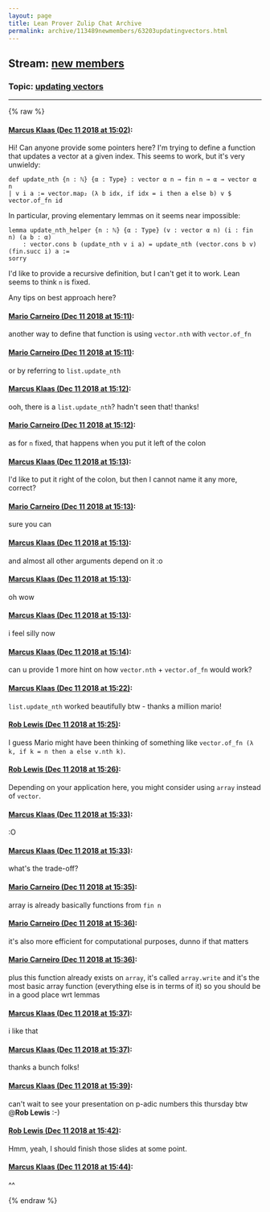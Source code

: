 ```yaml
---
layout: page
title: Lean Prover Zulip Chat Archive 
permalink: archive/113489newmembers/63203updatingvectors.html
---
```


## Stream: [new members](index.html)
### Topic: [updating vectors](63203updatingvectors.html)

---


{% raw %}
#### [ Marcus Klaas (Dec 11 2018 at 15:02)](https://leanprover.zulipchat.com/#narrow/stream/113489-new%20members/topic/updating%20vectors/near/151447262):
Hi! Can anyone provide some pointers here? I'm trying to define a function that updates a vector at a given index. This seems to work, but it's very unwieldy:
```lean
def update_nth {n : ℕ} {α : Type} : vector α n → fin n → α → vector α n
| v i a := vector.map₂ (λ b idx, if idx = i then a else b) v $ vector.of_fn id
```

In particular, proving elementary lemmas on it seems near impossible:
```lean
lemma update_nth_helper {n : ℕ} {α : Type} (v : vector α n) (i : fin n) (a b : α)
    : vector.cons b (update_nth v i a) = update_nth (vector.cons b v) (fin.succ i) a :=
sorry
```

I'd like to provide a recursive definition, but I can't get it to work. Lean seems to think `n` is fixed.

Any tips on best approach here?

#### [ Mario Carneiro (Dec 11 2018 at 15:11)](https://leanprover.zulipchat.com/#narrow/stream/113489-new%20members/topic/updating%20vectors/near/151447862):
another way to define that function is using `vector.nth` with `vector.of_fn`

#### [ Mario Carneiro (Dec 11 2018 at 15:11)](https://leanprover.zulipchat.com/#narrow/stream/113489-new%20members/topic/updating%20vectors/near/151447871):
or by referring to `list.update_nth`

#### [ Marcus Klaas (Dec 11 2018 at 15:12)](https://leanprover.zulipchat.com/#narrow/stream/113489-new%20members/topic/updating%20vectors/near/151447990):
ooh, there is a `list.update_nth`? hadn't seen that! thanks!

#### [ Mario Carneiro (Dec 11 2018 at 15:12)](https://leanprover.zulipchat.com/#narrow/stream/113489-new%20members/topic/updating%20vectors/near/151447994):
as for `n` fixed, that happens when you put it left of the colon

#### [ Marcus Klaas (Dec 11 2018 at 15:13)](https://leanprover.zulipchat.com/#narrow/stream/113489-new%20members/topic/updating%20vectors/near/151448014):
I'd like to put it right of the colon, but then I cannot name it any more, correct?

#### [ Mario Carneiro (Dec 11 2018 at 15:13)](https://leanprover.zulipchat.com/#narrow/stream/113489-new%20members/topic/updating%20vectors/near/151448021):
sure you can

#### [ Marcus Klaas (Dec 11 2018 at 15:13)](https://leanprover.zulipchat.com/#narrow/stream/113489-new%20members/topic/updating%20vectors/near/151448026):
and almost all other arguments depend on it :o

#### [ Marcus Klaas (Dec 11 2018 at 15:13)](https://leanprover.zulipchat.com/#narrow/stream/113489-new%20members/topic/updating%20vectors/near/151448036):
oh wow

#### [ Marcus Klaas (Dec 11 2018 at 15:13)](https://leanprover.zulipchat.com/#narrow/stream/113489-new%20members/topic/updating%20vectors/near/151448050):
i feel silly now

#### [ Marcus Klaas (Dec 11 2018 at 15:14)](https://leanprover.zulipchat.com/#narrow/stream/113489-new%20members/topic/updating%20vectors/near/151448115):
can u provide 1 more hint on how `vector.nth` + `vector.of_fn` would work?

#### [ Marcus Klaas (Dec 11 2018 at 15:22)](https://leanprover.zulipchat.com/#narrow/stream/113489-new%20members/topic/updating%20vectors/near/151448713):
`list.update_nth` worked beautifully btw - thanks a million mario!

#### [ Rob Lewis (Dec 11 2018 at 15:25)](https://leanprover.zulipchat.com/#narrow/stream/113489-new%20members/topic/updating%20vectors/near/151448913):
I guess Mario might have been thinking of something like `vector.of_fn (λ k, if k = n then a else v.nth k)`.

#### [ Rob Lewis (Dec 11 2018 at 15:26)](https://leanprover.zulipchat.com/#narrow/stream/113489-new%20members/topic/updating%20vectors/near/151448958):
Depending on your application here, you might consider using `array` instead of `vector`.

#### [ Marcus Klaas (Dec 11 2018 at 15:33)](https://leanprover.zulipchat.com/#narrow/stream/113489-new%20members/topic/updating%20vectors/near/151449413):
:O

#### [ Marcus Klaas (Dec 11 2018 at 15:33)](https://leanprover.zulipchat.com/#narrow/stream/113489-new%20members/topic/updating%20vectors/near/151449421):
what's the trade-off?

#### [ Mario Carneiro (Dec 11 2018 at 15:35)](https://leanprover.zulipchat.com/#narrow/stream/113489-new%20members/topic/updating%20vectors/near/151449598):
array is already basically functions from `fin n`

#### [ Mario Carneiro (Dec 11 2018 at 15:36)](https://leanprover.zulipchat.com/#narrow/stream/113489-new%20members/topic/updating%20vectors/near/151449663):
it's also more efficient for computational purposes, dunno if that matters

#### [ Mario Carneiro (Dec 11 2018 at 15:36)](https://leanprover.zulipchat.com/#narrow/stream/113489-new%20members/topic/updating%20vectors/near/151449711):
plus this function already exists on `array`, it's called `array.write` and it's the most basic array function (everything else is in terms of it) so you should be in a good place wrt lemmas

#### [ Marcus Klaas (Dec 11 2018 at 15:37)](https://leanprover.zulipchat.com/#narrow/stream/113489-new%20members/topic/updating%20vectors/near/151449741):
i like that

#### [ Marcus Klaas (Dec 11 2018 at 15:37)](https://leanprover.zulipchat.com/#narrow/stream/113489-new%20members/topic/updating%20vectors/near/151449751):
thanks a bunch folks!

#### [ Marcus Klaas (Dec 11 2018 at 15:39)](https://leanprover.zulipchat.com/#narrow/stream/113489-new%20members/topic/updating%20vectors/near/151449887):
can't wait to see your presentation on p-adic numbers this thursday btw @**Rob Lewis** :-)

#### [ Rob Lewis (Dec 11 2018 at 15:42)](https://leanprover.zulipchat.com/#narrow/stream/113489-new%20members/topic/updating%20vectors/near/151450160):
Hmm, yeah, I should finish those slides at some point.

#### [ Marcus Klaas (Dec 11 2018 at 15:44)](https://leanprover.zulipchat.com/#narrow/stream/113489-new%20members/topic/updating%20vectors/near/151450283):
^^


{% endraw %}
